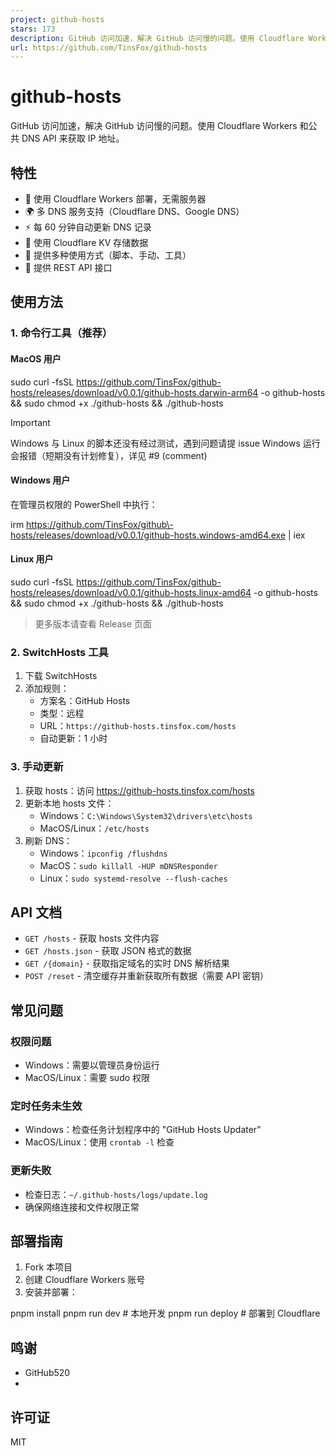 ```yaml
---
project: github-hosts
stars: 173
description: GitHub 访问加速，解决 GitHub 访问慢的问题。使用 Cloudflare Workers 和公共 DNS API 来获取 IP 地址。
url: https://github.com/TinsFox/github-hosts
---
```


github-hosts
============

GitHub 访问加速，解决 GitHub 访问慢的问题。使用 Cloudflare Workers 和公共 DNS API 来获取 IP 地址。

特性
--

-   🚀 使用 Cloudflare Workers 部署，无需服务器
-   🌍 多 DNS 服务支持（Cloudflare DNS、Google DNS）
-   ⚡️ 每 60 分钟自动更新 DNS 记录
-   💾 使用 Cloudflare KV 存储数据
-   🔄 提供多种使用方式（脚本、手动、工具）
-   📡 提供 REST API 接口

使用方法
----

### 1\. 命令行工具（推荐）

#### MacOS 用户

sudo curl -fsSL https://github.com/TinsFox/github-hosts/releases/download/v0.0.1/github-hosts.darwin-arm64 -o github-hosts && sudo chmod +x ./github-hosts && ./github-hosts

Important

Windows 与 Linux 的脚本还没有经过测试，遇到问题请提 issue Windows 运行会报错（短期没有计划修复），详见 #9 (comment)

#### Windows 用户

在管理员权限的 PowerShell 中执行：

irm https://github.com/TinsFox/github\-hosts/releases/download/v0.0.1/github-hosts.windows-amd64.exe | iex

#### Linux 用户

sudo curl -fsSL https://github.com/TinsFox/github-hosts/releases/download/v0.0.1/github-hosts.linux-amd64 -o github-hosts && sudo chmod +x ./github-hosts && ./github-hosts

> 更多版本请查看 Release 页面

### 2\. SwitchHosts 工具

1.  下载 SwitchHosts
2.  添加规则：
    -   方案名：GitHub Hosts
    -   类型：远程
    -   URL：`https://github-hosts.tinsfox.com/hosts`
    -   自动更新：1 小时

### 3\. 手动更新

1.  获取 hosts：访问 https://github-hosts.tinsfox.com/hosts
2.  更新本地 hosts 文件：
    -   Windows：`C:\Windows\System32\drivers\etc\hosts`
    -   MacOS/Linux：`/etc/hosts`
3.  刷新 DNS：
    -   Windows：`ipconfig /flushdns`
    -   MacOS：`sudo killall -HUP mDNSResponder`
    -   Linux：`sudo systemd-resolve --flush-caches`

API 文档
------

-   `GET /hosts` - 获取 hosts 文件内容
-   `GET /hosts.json` - 获取 JSON 格式的数据
-   `GET /{domain}` - 获取指定域名的实时 DNS 解析结果
-   `POST /reset` - 清空缓存并重新获取所有数据（需要 API 密钥）

常见问题
----

### 权限问题

-   Windows：需要以管理员身份运行
-   MacOS/Linux：需要 sudo 权限

### 定时任务未生效

-   Windows：检查任务计划程序中的 "GitHub Hosts Updater"
-   MacOS/Linux：使用 `crontab -l` 检查

### 更新失败

-   检查日志：`~/.github-hosts/logs/update.log`
-   确保网络连接和文件权限正常

部署指南
----

1.  Fork 本项目
2.  创建 Cloudflare Workers 账号
3.  安装并部署：

pnpm install
pnpm run dev    # 本地开发
pnpm run deploy # 部署到 Cloudflare

鸣谢
--

-   GitHub520
-   

许可证
---

MIT
